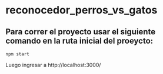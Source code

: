 # reconocedor_perros_vs_gatos

## Para correr el proyecto usar el siguiente comando en la ruta inicial del proeycto:
`npm start`

Luego ingresar a
http://localhost:3000/
